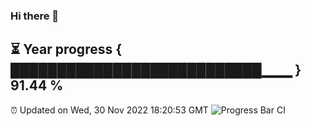 ### Hi there 👋
⏳ Year progress { ███████████████████████████▁▁▁ } 91.44 %
---
⏰ Updated on Wed, 30 Nov 2022 18:20:53 GMT
![Progress Bar CI](https://github.com/liununu/liununu/workflows/Progress%20Bar%20CI/badge.svg)
